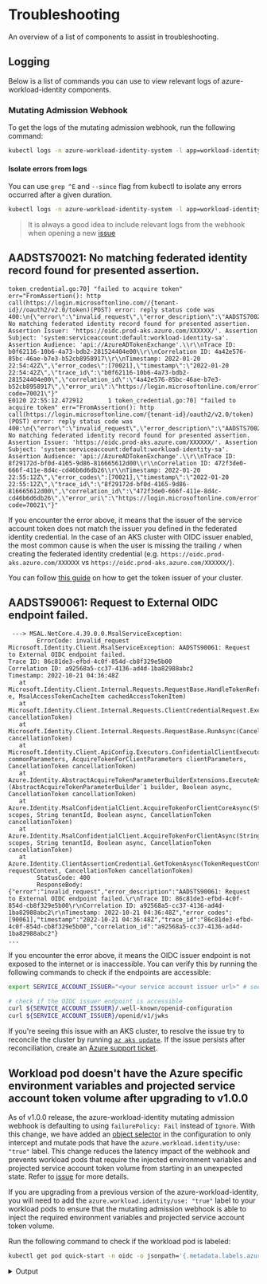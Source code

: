 # Troubleshooting

<!-- toc -->

An overview of a list of components to assist in troubleshooting.

## Logging

Below is a list of commands you can use to view relevant logs of azure-workload-identity components.

### Mutating Admission Webhook

To get the logs of the mutating admission webhook, run the following command:

```bash
kubectl logs -n azure-workload-identity-system -l app=workload-identity-webhook
```

#### Isolate errors from logs

You can use `grep ^E` and `--since` flag from kubectl to isolate any errors occurred after a given duration.

```bash
kubectl logs -n azure-workload-identity-system -l app=workload-identity-webhook --since=1h | grep ^E
```

> It is always a good idea to include relevant logs from the webhook when opening a new [issue][1]

## AADSTS70021: No matching federated identity record found for presented assertion.

```
token_credential.go:70] "failed to acquire token" err="FromAssertion(): http call(https://login.microsoftonline.com//{tenant-id}//oauth2/v2.0/token)(POST) error: reply status code was 400:\n{\"error\":\"invalid_request\",\"error_description\":\"AADSTS70021: No matching federated identity record found for presented assertion. Assertion Issuer: 'https://oidc.prod-aks.azure.com/XXXXXX/'. Assertion Subject: 'system:serviceaccount:default:workload-identity-sa'. Assertion Audience: 'api://AzureADTokenExchange'.\\r\\nTrace ID: b0f62116-10b6-4a73-bdb2-281524404e00\\r\\nCorrelation ID: 4a42e576-85bc-46ae-b7e3-b52cb8958917\\r\\nTimestamp: 2022-01-20 22:54:42Z\",\"error_codes\":[70021],\"timestamp\":\"2022-01-20 22:54:42Z\",\"trace_id\":\"b0f62116-10b6-4a73-bdb2-281524404e00\",\"correlation_id\":\"4a42e576-85bc-46ae-b7e3-b52cb8958917\",\"error_uri\":\"https://login.microsoftonline.com/error?code=70021\"}"
E0120 22:55:12.472912       1 token_credential.go:70] "failed to acquire token" err="FromAssertion(): http call(https://login.microsoftonline.com/{tenant-id}/oauth2/v2.0/token)(POST) error: reply status code was 400:\n{\"error\":\"invalid_request\",\"error_description\":\"AADSTS70021: No matching federated identity record found for presented assertion. Assertion Issuer: 'https://oidc.prod-aks.azure.com/XXXXXX/'. Assertion Subject: 'system:serviceaccount:default:workload-identity-sa'. Assertion Audience: 'api://AzureADTokenExchange'.\\r\\nTrace ID: 8f29172d-bf0d-4165-9d86-816665612d00\\r\\nCorrelation ID: 472f3de0-666f-411e-8d4c-cd46b6d6db26\\r\\nTimestamp: 2022-01-20 22:55:12Z\",\"error_codes\":[70021],\"timestamp\":\"2022-01-20 22:55:12Z\",\"trace_id\":\"8f29172d-bf0d-4165-9d86-816665612d00\",\"correlation_id\":\"472f3de0-666f-411e-8d4c-cd46b6d6db26\",\"error_uri\":\"https://login.microsoftonline.com/error?code=70021\"}"
```

If you encounter the error above, it means that the issuer of the service account token does not match the issuer you defined in the federated identity credential. In the case of an AKS cluster with OIDC issuer enabled, the most common cause is when the user is missing the trailing `/` when creating the federated identity credential (e.g. `https://oidc.prod-aks.azure.com/XXXXXX` vs `https://oidc.prod-aks.azure.com/XXXXXX/`).

You can follow [this guide](./installation/managed-clusters.md#steps-to-get-the-oidc-issuer-url-from-a-generic-managed-cluster) on how to get the token issuer of your cluster.

[1]: https://github.com/Azure/azure-workload-identity/issues/new

## AADSTS90061: Request to External OIDC endpoint failed.

```
 ---> MSAL.NetCore.4.39.0.0.MsalServiceException:
        ErrorCode: invalid_request
Microsoft.Identity.Client.MsalServiceException: AADSTS90061: Request to External OIDC endpoint failed.
Trace ID: 86c81de3-efbd-4c0f-854d-cb8f329e5b00
Correlation ID: a92568a5-cc37-4136-ad4d-1ba82988abc2
Timestamp: 2022-10-21 04:36:48Z
   at Microsoft.Identity.Client.Internal.Requests.RequestBase.HandleTokenRefreshErrorAsync(MsalServiceException e, MsalAccessTokenCacheItem cachedAccessTokenItem)
   at Microsoft.Identity.Client.Internal.Requests.ClientCredentialRequest.ExecuteAsync(CancellationToken cancellationToken)
   at Microsoft.Identity.Client.Internal.Requests.RequestBase.RunAsync(CancellationToken cancellationToken)
   at Microsoft.Identity.Client.ApiConfig.Executors.ConfidentialClientExecutor.ExecuteAsync(AcquireTokenCommonParameters commonParameters, AcquireTokenForClientParameters clientParameters, CancellationToken cancellationToken)
   at Azure.Identity.AbstractAcquireTokenParameterBuilderExtensions.ExecuteAsync[T](AbstractAcquireTokenParameterBuilder`1 builder, Boolean async, CancellationToken cancellationToken)
   at Azure.Identity.MsalConfidentialClient.AcquireTokenForClientCoreAsync(String[] scopes, String tenantId, Boolean async, CancellationToken cancellationToken)
   at Azure.Identity.MsalConfidentialClient.AcquireTokenForClientAsync(String[] scopes, String tenantId, Boolean async, CancellationToken cancellationToken)
   at Azure.Identity.ClientAssertionCredential.GetTokenAsync(TokenRequestContext requestContext, CancellationToken cancellationToken)
        StatusCode: 400
        ResponseBody: {"error":"invalid_request","error_description":"AADSTS90061: Request to External OIDC endpoint failed.\r\nTrace ID: 86c81de3-efbd-4c0f-854d-cb8f329e5b00\r\nCorrelation ID: a92568a5-cc37-4136-ad4d-1ba82988abc2\r\nTimestamp: 2022-10-21 04:36:48Z","error_codes":[90061],"timestamp":"2022-10-21 04:36:48Z","trace_id":"86c81de3-efbd-4c0f-854d-cb8f329e5b00","correlation_id":"a92568a5-cc37-4136-ad4d-1ba82988abc2"}
...
```

If you encounter the error above, it means the OIDC issuer endpoint is not exposed to the internet or is inaccessible. You can verify this by running the following commands to check if the endpoints are accessible:

```bash
export SERVICE_ACCOUNT_ISSUER="<your service account issuer url>" # see section 1.1 on how to get the service account issuer url

# check if the OIDC issuer endpoint is accessible
curl ${SERVICE_ACCOUNT_ISSUER}/.well-known/openid-configuration
curl ${SERVICE_ACCOUNT_ISSUER}/openid/v1/jwks
```
<!-- markdown-link-check-disable-next-line -->
If you're seeing this issue with an AKS cluster, to resolve the issue try to reconcile the cluster by running [`az aks update`](https://learn.microsoft.com/cli/azure/aks?view=azure-cli-latest#az-aks-update). If the issue persists after reconciliation, create an [Azure support ticket](https://azure.microsoft.com/support/create-ticket).

## Workload pod doesn't have the Azure specific environment variables and projected service account token volume after upgrading to v1.0.0

As of v1.0.0 release, the azure-workload-identity mutating admission webhook is defaulting to using `failurePolicy: Fail` instead of `Ignore`. With this change, we have added an [object selector](https://kubernetes.io/docs/reference/access-authn-authz/extensible-admission-controllers/#matching-requests-objectselector) in the configuration to only intercept and mutate pods that have the `azure.workload.identity/use: "true"` label. This change reduces the latency impact of the webhook and prevents workload pods that require the injected environment variables and projected service account token volume from starting in an unexpected state. Refer to [issue](https://github.com/Azure/azure-workload-identity/issues/601) for more details.

If you are upgrading from a previous version of the azure-workload-identity, you will need to add the `azure.workload.identity/use: "true"` label to your workload pods to ensure that the mutating admission webhook is able to inject the required environment variables and projected service account token volume.

Run the following command to check if the workload pod is labeled:

```bash
kubectl get pod quick-start -n oidc -o jsonpath='{.metadata.labels.azure\.workload\.identity/use}'
```

<details>
<summary>Output</summary>

```bash
kubectl get pod quick-start -n oidc -o jsonpath='{.metadata.labels.azure\.workload\.identity/use}'
true
```

</details>
